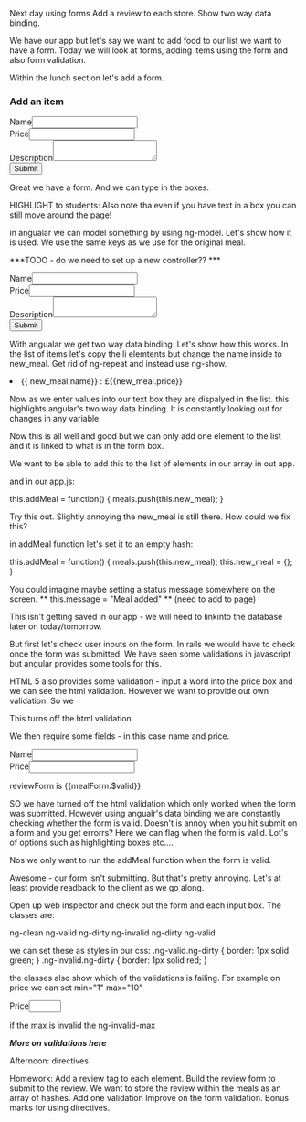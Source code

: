 
Next day using forms
Add a review to each store. 
Show two way data binding.

We have our app but let's say we want to add food to our list we want to have a form.  Today we will look at forms,  adding items using the form and also form validation.

Within the lunch section let's add a form.

  <h3>Add an item</h3>
    <form>
      Name<input type="text" /><br>
      Price<input type="number" /><br>
      Description<textarea></textarea><br>
      <button>Submit</button>
    </form>

Great we have a form.  And we can type in the boxes.

HIGHLIGHT to students:
Also note tha even if you have text in a box you can still move around the page!

in angualar we can model something by using ng-model.  Let's show how it is used. We use the same keys as we use for the original meal.

***TODO  -  do we need to set up a new controller??  ***

<form>
      Name<input type="text" ng-model="market.new_meal.name"><br>
      Price<input type="number" ng-model="market.new_meal.price"><br>
      Description<textarea ng-model="market.new_meal.description"></textarea><br>
      <button>Submit</button>
    </form>

With angualar we get two way data binding.  Let's show how this works. In the list of items let's copy the li elemtents but change the name inside to new_meal.  Get rid of ng-repeat and instead use ng-show.

<li ng-show="new_meal" ng-click="market.selectMeal(new_meal)">
      <span ng-class="{highlighted: market.new_meal === market.selectedMeal }">{{ new_meal.name}} :  £{{new_meal.price}}</span>
</li>

Now as we enter values into our text box they are dispalyed in the list. this highlights angular's two way data binding.  It is constantly looking out for changes in any variable.

Now this is all well and good but we can only add one element to the list and it is linked to what is in the form box.  

We want to be able to add this to the list of elements in our array in out app.

<form ng-submit="market.addMeal()">


and in our app.js:
  
  this.addMeal = function() {
      meals.push(this.new_meal);
    }

Try this out.  Slightly annoying the new_meal is still there. How could we fix this?  

in addMeal function let's set it to an empty hash:
  
   this.addMeal = function() {
      meals.push(this.new_meal);
      this.new_meal = {};
    }

You could imagine maybe setting a status message somewhere on the screen.
** this.message = "Meal added" ** (need to add to page)

This isn't getting saved in our app - we will need to linkinto the database later on today/tomorrow.

But first let's check user inputs on the form.  In rails we would have to check once the form was submitted.  We have seen some validations in javascript but angular provides some tools for this.

HTML 5 also provides some validation - input a word into the price box and we can see the html validation.   However we want to provide out own validation.  So we  

<form name="mealForm" ng-submit="market.addMeal(new_meal)" novalidate>

This turns off the html validation.

We then require some fields - in this case name and price.

Name<input type="text" ng-model="market.new_meal.name" required><br>
Price<input type="number" ng-model="market.new_meal.price" required><br>


<div>reviewForm is {{mealForm.$valid}}</div>

SO we have turned off the html validation which only worked when the form was submitted.  However using angualr's data binding we are constantly checking whether the form is valid. Doesn't is annoy when you hit submit on a form and you get errorrs?  Here we can flag when the form is valid.  Lot's of options such as highlighting boxes etc....

Nos we only want to run the addMeal function when the form is valid.

<form name="mealForm" ng-submit="mealForm.$valid && market.addMeal(new_meal)" novalidate>

Awesome - our form isn't submitting.  But that's pretty annoying.  Let's at least provide readback to the client as we go along.

Open up web inspector and check out the form and each input box.  The classes are:

ng-clean  ng-valid
ng-dirty ng-invalid
ng-dirty ng-valid

we can set these as styles in our css:
.ng-valid.ng-dirty {
  border: 1px solid green;
}
.ng-invalid.ng-dirty {
  border: 1px solid red;
}

the classes also show which of the validations is failing.  For example on price we can set min="1" max="10"

Price<input type="number" ng-model="market.new_meal.price" min="1" max="10" required /><br>

if the max is invalid the ng-invalid-max


***More on validations here***


Afternoon: directives


Homework:
Add a review tag to each element.
Build the review form to submit to the review.
We want to store the review within the meals as an array of hashes.
Add one validation
Improve on the form validation.
Bonus marks for using directives.














